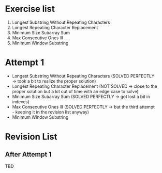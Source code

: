 # Exercise list
1. Longest Substring Without Repeating Characters
2. Longest Repeating Character Replacement
3. Minimum Size Subarray Sum
4. Max Consecutive Ones III
5. Minimum Window Substring

# Attempt 1
* Longest Substring Without Repeating Characters (SOLVED PERFECTLY -> took a bit to realize the proper solution)
* Longest Repeating Character Replacement (NOT SOLVED -> close to the proper solution but a lot out of time with an edge case to solve)
* Minimum Size Subarray Sum (SOLVED PERFECTLY -> got lost a bit in indexes)
* Max Consecutive Ones III (SOLVED PERFECTLY -> but the third attempt - keeping it in the revision list anyway)
* Minimum Window Substring


# Revision List
## After Attempt 1
TBD
